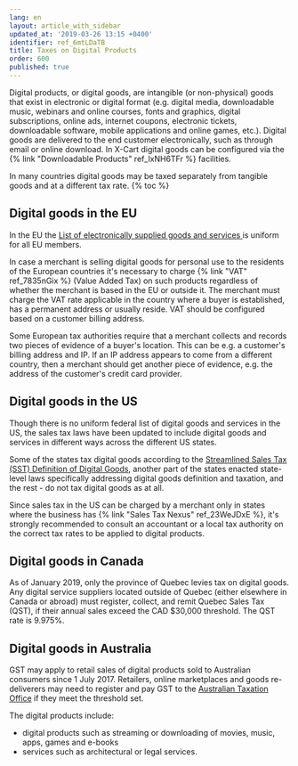 ```yaml
---
lang: en
layout: article_with_sidebar
updated_at: '2019-03-26 13:15 +0400'
identifier: ref_6mtLDaTB
title: Taxes on Digital Products
order: 600
published: true
---
```


Digital products, or digital goods, are intangible (or non-physical) goods that exist in electronic or digital format (e.g. digital media, downloadable music, webinars and online courses, fonts and graphics, digital subscriptions, online ads, internet coupons, electronic tickets, downloadable software, mobile applications and online games, etc.). Digital goods are delivered to the end customer electronically, such as through email or online download. In X-Cart digital goods can be configured via the {% link "Downloadable Products" ref_lxNH6TFr %} facilities.

In many countries digital goods may be taxed separately from tangible goods and at a different tax rate.
{% toc %}

## Digital goods in the EU

In the EU the [List of electronically supplied goods and services ](https://ec.europa.eu/taxation_customs/sites/taxation/files/resources/documents/common/buying_online/electronically_supplied_services.pdf "e-Goods Taxes") is uniform for all EU members.

In case a merchant is selling digital goods for personal use to the residents of the European countries it's necessary to charge {% link "VAT" ref_7835nGix %} (Value Added Tax) on such products regardless of whether the merchant is based in the EU or outside it. The merchant must charge the VAT rate applicable in the country where a buyer is established, has a permanent address or usually reside. VAT should be configured based on a customer billing address.

Some European tax authorities require that a merchant collects and records two pieces of evidence of a buyer's location. This can be e.g. a customer's billing address and IP. If an IP address appears to come from a different country, then a merchant should get another piece of evidence, e.g. the address of the customer's credit card provider. 


## Digital goods in the US

Though there is no uniform federal list of digital goods and services in the US, the sales tax laws have been updated to include digital goods and services in different ways across the different US states. 

Some of the states tax digital goods according to the [Streamlined Sales Tax (SST) Definition of Digital Goods](http://www.streamlinedsalestax.org/ "e-Goods Taxes"), another part of the states enacted state-level laws specifically addressing digital goods definition and taxation, and the rest - do not tax digital goods as at all. 

Since sales tax in the US can be charged by a merchant only in states where the business has {% link "Sales Tax Nexus" ref_23WeJDxE %}, it's strongly recommended to consult an accountant or a local tax authority on the correct tax rates to be applied to digital products.

## Digital goods in Canada

As of January 2019, only the province of Quebec levies tax on digital goods. Any digital service suppliers located outside of Quebec (either elsewhere in Canada or abroad) must register, collect, and remit Quebec Sales Tax (QST), if their annual sales exceed the CAD $30,000 threshold. The QST rate is 9.975%.

## Digital goods in Australia

GST may apply to retail sales of digital products sold to Australian consumers since 1 July 2017. Retailers, online marketplaces and goods re-deliverers may need to register and pay GST to the [Australian Taxation Office](https://www.ato.gov.au/General/New-legislation/In-detail/Indirect-taxes/GST/GST---applying-to-digital-products-and-services-imported-by-consumers/ "Taxes on Digital Products") if they meet the threshold set.

The digital products include:
* digital products such as streaming or downloading of movies, music, apps, games and e-books
* services such as architectural or legal services.